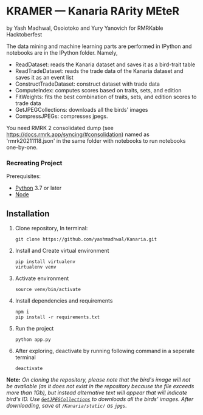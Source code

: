 # KRAMER — Kanaria RArity MEteR
by Yash Madhwal, Osoiotoko and Yury Yanovich for RMRKable Hacktoberfest

The data mining and machine learning parts are performed in IPython and notebooks are in the IPython folder. Namely, 

* ReadDataset: reads the Kanaria dataset and saves it as a bird-trait table
* ReadTradeDataset: reads the trade data of the Kanaria dataset and saves it as an event list
* ConstructTradeDataset: construct dataset with trade data
* ComputeIndex: computes scores based on traits, sets, and edition
* FitWeights: fits the best combination of traits, sets, and edition scores to trade data
* GetJPEGCollections: downloads all the birds' images
* CompressJPEGs: compresses jpegs.

You need RMRK 2 consolidated dump (see https://docs.rmrk.app/syncing/#consolidation) named as 'rmrk20211118.json' in the same folder with notebooks to run notebooks one-by-one.

### Recreating Project
Prerequisites:
- [Python](https://www.python.org/) 3.7 or later
- [Node](https://nodejs.org/en/download/)

## Installation

1. Clone repository, In terminal: 
    ```
    git clone https://github.com/yashmadhwal/Kanaria.git
    ```
2.  Install and Create virtual environment
    ```
    pip install virtualenv
    virtualenv venv
    ```
3. Activate environment
    ```
    source venv/bin/activate
    ```
4. Install dependencies and requirements
    ```
    npm i
    pip install -r requirements.txt
    ```
5. Run the project
    ```
    python app.py
    ```
6. After exploring, deactivate by running following command in a seperate terminal
    ```
    deactivate
    ```
**Note:** _On cloning the repository, please note that the bird's image will not be available (as it does not exist in the repository because the file exceeds more than 1Gb), but instead alternative text will appear that will indicate bird's ID. Use [`GetJPEGCollections`](https://github.com/yashmadhwal/Kanaria/blob/main/IPython/CompressJPEGs.ipynb) to downloads all the birds' images. After downloading, save at `/Kanaria/static/` as `jpgs`._
